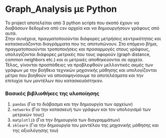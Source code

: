 # Graph_Analysis με Python 

Το project αποτελείται από 3 python scripts που σκοπό έχουν να διαβάσουν δεδομένα από csv αρχεία και να δημιουργήσουν γράφους από αυτά. <br/>
Στην συνέχεια, πραγματοποιούνται διάφορες μετρήσεις κεντρικότητας και κατασκευάζονται διαγράμματα που τις αποτυπώνουν. Στο επόμενο βήμα, πραγματοποιούνται τροποποιήσεις
και προσαρμογές στους γράφους, υπολογίζονται διάφορες μετρικές που τους αφορούν (graph distance, common neighbors etc.) και οι μετρικές αποθηκεύονται σε αρχεία. <br/>
Τέλος, γίνονται προσπάθειες να προβλεφθούν μελλοντικές ακμές των γράφων με την βοήθεια τεχνικών μηχανικής μάθησης και υπολογίζονται μέτρα που βοηθούν να αποσαφηνίσουμε
τα αποτελέσματα και την επιτυχία των μοντέλων που κατασκευάστηκαν. 

### Βασικές βιβλιοθήκες της υλοποίησης
  1. `pandas` (Για το διάβασμα και την δημιουργία των αρχείων)
  2. `networkx` (Για την κατασκευή των γράφων και τον υπολογισμό των μετρικών τους)
  3. `matplotlib` (Για την δημιουργία των διαγραμμάτων)
  4. `sklearn` (Για την δημιουργία του μοντέλου της μηχανικής μάθησης και της αξιολόγησης του)
  
